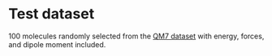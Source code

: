 # Test dataset

100 molecules randomly selected from the [QM7 dataset](http://quantum-machine.org/datasets/)
with energy, forces, and dipole moment included.
